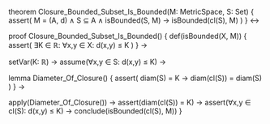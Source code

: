 theorem Closure_Bounded_Subset_Is_Bounded(M: MetricSpace, S: Set) {
  assert(
    M = (A, d) ∧
    S ⊆ A ∧
    isBounded(S, M) →
    isBounded(cl(S), M)
  )
} ↔

proof Closure_Bounded_Subset_Is_Bounded() {
  def(isBounded(X, M)) {
    assert(
      ∃K ∈ ℝ: ∀x,y ∈ X: d(x,y) ≤ K
    )
  } →
  
  setVar(K: ℝ) →
  assume(∀x,y ∈ S: d(x,y) ≤ K) →
  
  lemma Diameter_Of_Closure() {
    assert(
      diam(S) = K →
      diam(cl(S)) = diam(S)
    )
  } →
  
  apply(Diameter_Of_Closure()) →
  assert(diam(cl(S)) = K) →
  assert(∀x,y ∈ cl(S): d(x,y) ≤ K) →
  conclude(isBounded(cl(S), M))
}